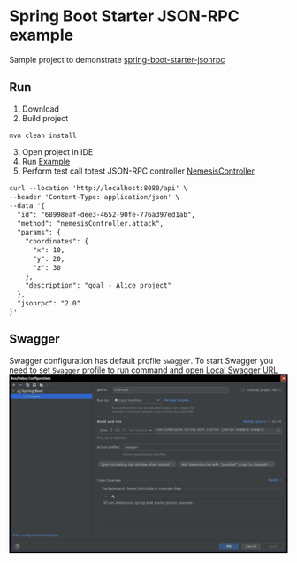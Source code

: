 # Spring Boot Starter JSON-RPC example

Sample project to demonstrate [spring-boot-starter-jsonrpc](https://github.com/kibberpunk/spring-boot-starter-jsonrpc)

## Run

1. Download
2. Build project

```shell
mvn clean install
```

3. Open project in IDE
4. Run [Example](/src/main/java/com/kibberpunk/spring/boot/starter/jsonrpc/example/Example.java)
5. Perform test call totest JSON-RPC
   controller [NemesisController](/src/main/java/com/kibberpunk/spring/boot/starter/jsonrpc/example/controller/NemesisController.java)

```shell
curl --location 'http://localhost:8080/api' \
--header 'Content-Type: application/json' \
--data '{
  "id": "68998eaf-dee3-4652-90fe-776a397ed1ab",
  "method": "nemesisController.attack",
  "params": {
    "coordinates": {
      "x": 10,
      "y": 20,
      "z": 30
    },
    "description": "goal - Alice project" 
  },
  "jsonrpc": "2.0"
}'
```

## Swagger

Swagger configuration has default profile `Swagger`. To start Swagger you need to set `Swagger` profile to run command
and open [Local Swagger URL](http://localhost:8080/swagger-ui/index.html)\
![example](/images/Run-Debug%20Configurations_001.jpg "Example")

